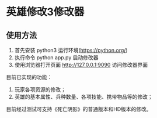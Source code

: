 # 英雄修改3修改器

## 使用方法
1. 首先安装 python3 运行环境(https://python.org/)
2. 执行命令 python app.py 启动修改器
3. 使用浏览器打开页面 http://127.0.0.1:9090 访问修改器界面


目前已实现的功能：
1. 玩家各项资源的修改；
2. 英雄的基本属性、兵种数量、各项技能、携带物品等的修改；


目前经过测试可支持《死亡阴影》的普通版本和HD版本的修改。
